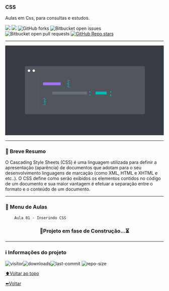 ### CSS <a id="css"></a>

Aulas em Css, para consultas e estudos.

![](https://img.shields.io/badge/license-MIT-green)
![](https://img.shields.io/badge/languege-Portuguese-yellow)
![GitHub forks](https://img.shields.io/github/forks/Savio-Nascimento/Cascating-Style-Sheets?style=flat) 
![Bitbucket open issues](https://img.shields.io/bitbucket/issues/Savio-Nascimento/Cascating-Style-Sheets?style=flat) 
![Bitbucket open pull requests](https://img.shields.io/bitbucket/pr-raw/Savio-Nascimento/Cascating-Style-Sheets?style=flat)
[![GitHub Repo stars](https://img.shields.io/github/stars/Savio-Nascimento/Cascating-Style-Sheets?style=social)](https://github.com/Savio-Nascimento/Cascating-Style-Sheets/stargazers)

---

<div align="center">

 <img src="https://github.com/Savio-Nascimento/Projeto-Site/blob/main/imagens/1_IeNwVwWspGw3aL4YXEsf0A.png?raw=true" width=550>

</div>

---

### 🎯 Breve Resumo

O Cascading Style Sheets (CSS) é uma linguagem utilizada para definir a apresentação (aparência) de documentos que adotam para o seu desenvolvimento linguagens de marcação (como XML, HTML e XHTML e etc..). O CSS define como serão exibidos os elementos contidos no código de um documento e sua maior vantagem é efetuar a separação entre o formato e o conteúdo de um documento.

---

### 📍 Menu de Aulas 
``` 
    Aula 01 - Inserindo CSS

```

<div align="center">
  
### 🚧Projeto em fase de Construção...⏳

</div>

---

### ℹ️ Informações do projeto

![visitor](https://visitor-badge.glitch.me/badge?page_id=Savio-Nascimento.Cascating-Style-Sheets)![downloads](https://img.shields.io/github/downloads/Savio-Nascimento/Cascating-Style-Sheets/total)![last-commit](https://img.shields.io/github/last-commit/Savio-Nascimento/Cascating-Style-Sheets) ![repo-size](https://img.shields.io/github/repo-size/Savio-Nascimento/Cascating-Style-Sheets?&color=lightgrey) 

[⬆️Voltar ao topo](#css) <br>

[⬅️Voltar](https://github.com/Savio-Nascimento/Cascating-Style-Sheets)
